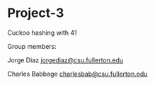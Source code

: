 # Project-3
Cuckoo hashing with 41

Group members:

Jorge Diaz jorgediaz@csu.fullerton.edu

Charles Babbage charlesbab@csu.fullerton.edu
